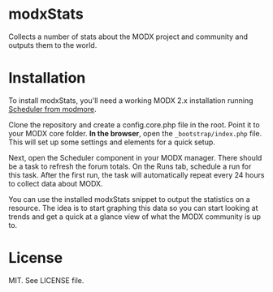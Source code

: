 modxStats
=========

Collects a number of stats about the MODX project and community and outputs them to the world.

Installation
============

To install modxStats, you'll need a working MODX 2.x installation running [Scheduler from modmore](https://www.modmore.com/extras/scheduler/).

Clone the repository and create a config.core.php file in the root. Point it to your MODX core folder. **In the browser**, open the `_bootstrap/index.php` file. This will set up some settings and elements for a quick setup.

Next, open the Scheduler component in your MODX manager. There should be a task to refresh the forum totals. On the Runs tab, schedule a run for this task. After the first run, the task will automatically repeat every 24 hours to collect data about MODX.

You can use the installed modxStats snippet to output the statistics on a resource. The idea is to start graphing this data so you can start looking at trends and get a quick at a glance view of what the MODX community is up to.

License
=======

MIT. See LICENSE file.
